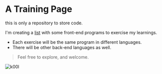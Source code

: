 # A Training Page
this is only a repository to store code.

I'm creating a <a href="https://carlxd9.github.io/CodeTraining/" target="_blank">list</a> with some front-end programs to exercise my learnings. 
* Each exercise will be the same program in different languages.
* There will be other back-end languages as well. 


> Feel free to explore, and welcome.

<img src="http://1.bp.blogspot.com/-Aav1a74qTs0/VfhYALs4DII/AAAAAAAAT-k/DxFLw5RtFgE/s1600/kid-sunglasses-indiana-pacers.gif" alt="k00l">
